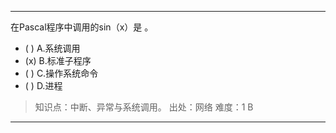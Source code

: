 ---
在Pascal程序中调用的sin（x）是 。
- ( ) A.系统调用 
- (x) B.标准子程序 
- ( ) C.操作系统命令 
- ( ) D.进程

> 知识点：中断、异常与系统调用。
> 出处：网络
> 难度：1
> B

---